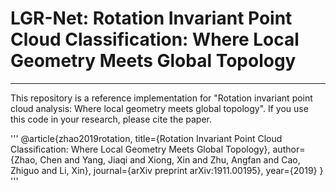 # LGR-Net: Rotation Invariant Point Cloud Classification: Where Local Geometry Meets Global Topology
***
This repository is a reference implementation for "Rotation invariant point cloud analysis: Where local geometry meets global topology". If you use this code in your research, please cite the paper.

'''
@article{zhao2019rotation,
  title={Rotation Invariant Point Cloud Classification: Where Local Geometry Meets Global Topology},
  author={Zhao, Chen and Yang, Jiaqi and Xiong, Xin and Zhu, Angfan and Cao, Zhiguo and Li, Xin},
  journal={arXiv preprint arXiv:1911.00195},
  year={2019}
}
'''
